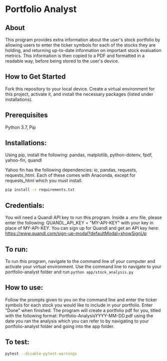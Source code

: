 # Portfolio Analyst

## About

This program provides extra information about the user's stock portfolio by allowing users to enter the ticker symbols for each of the stocks they are holding, and returning up-to-date information on important stock evaluation metrics. This information is then copied to a PDF and formatted in a readable way, before being stored to the user's device.

## How to Get Started

Fork this repository to your local device. Create a virtual environment for this project, activate it, and install the necessary packages (listed under installations).

## Prerequisites

Python 3.7, Pip

## Installations:

Using pip, install the following:
pandas,
matplotlib,
python-dotenv,
fpdf,
yahoo-fin,
quandl

Yahoo fin has the following dependencies: io, pandas, requests, requests_html. Each of these comes with Anaconda, except for requests_html which you must install.

```sh
pip install -r requirements.txt
```

## Credentials:

You will need a Quandl API key to run this program. Inside a .env file, please enter the following: QUANDL_API_KEY = "MY-API-KEY" with your key in place of MY-API-KEY. You can sign up for Quandl and get an API key here: https://www.quandl.com/sign-up-modal?defaultModal=showSignUp

## To run:

To run this program, navigate to the command line of your computer and activate your virtual environment. Use the command line to navigate to your portfolio-analyst folder and run `python app/stock_analysis.py`

## How to use:

Follow the prompts given to you on the command line and enter the ticker symbols for each stock you would like to include in your portfolio. Enter "Done" when finished. The program will create a portfolio pdf for you, titled with the following format: Portfolio-AnalysisYYYY-MM-DD.pdf using the date you ran the analysis which you can refer to by navigating to your portfolio-analyst folder and going into the app folder.

## To test:

```sh
pytest --disable-pytest-warnings
```
